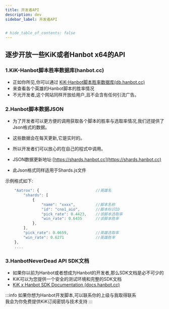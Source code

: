 ```yaml
---
title: 开发者API
description: dev
sidebar_label: 开发者API


# hide_table_of_contents: false
---
```


## 逐步开放一些KiK或者Hanbot x64的API  
  

### 1.KiK-Hanbot脚本胜率数据库(hanbot.cc)
- 正如你所见,你可以通过 [KiK-Hanbot脚本胜率数据库(db.hanbot.cc)](https://db.hanbot.cc) 
- 来查看各个英雄的Hanbot脚本的胜率情况  
- 不光开发者,这个网站同样开放给用户,且不会含有任何引流广告。  
  
### 2.Hanbot脚本数据JSON
- 为了开发者可以更方便的调用获取各个脚本的胜率与选取率情况,我们还提供了Json格式的数据。  
- 这些数据会在每天更新,它是实时的。  
- 所以开发者们可以放心的在自己的程式中调用。  
  
- JSON数据更新地址:[https://shards.hanbot.cc](https://shards.hanbot.cc)  
- 此Json格式同样适用于Shards.js文件

  
示例格式如下:

```jsx title="Json格式"
    "Aatrox": {                         //英雄名
        "shards": [
            {
                "name": "xxxx",         //脚本名称
                "id": "cno1_aio",       //脚本标识ID
                "pick_rate": 0.4423,    //该脚本选取率
                "win_rate": 0.6435      //该脚本胜率
            },
        ],
        "pick_rate": 0.0659,            //英雄选取率
        "win_rate": 0.6271              //英雄胜率
    },
    ....
```
  
### 3.HanbotNeverDead API SDK文档
- 如果你以前为Hanbot或者想成为Hanbot的开发者,那么SDK文档是必不可少的  
- KiK可以为您提供一个安全的测试环境和完整的SDK文档
- [KiK x Hanbot SDK Documentation (docs.hanbot.cc)](https://docs.hanbot.cc)  

:::info
如果你想为Hanbot开发脚本,可以联系你的上级与我取得联系  
我会为你免费提供KiK订阅密钥与技术支持
:::